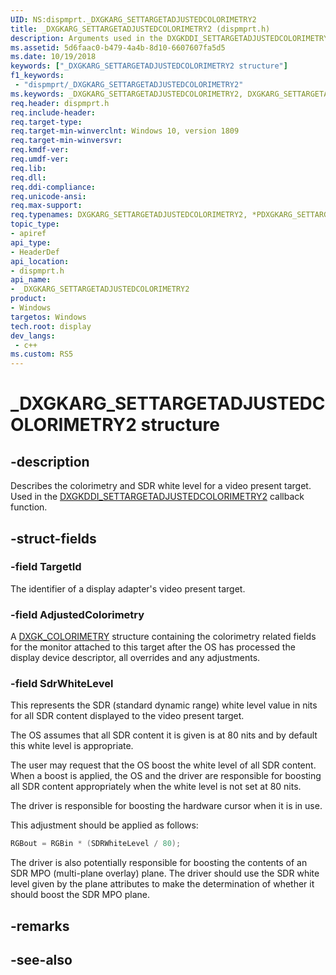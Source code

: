 ```yaml
---
UID: NS:dispmprt._DXGKARG_SETTARGETADJUSTEDCOLORIMETRY2
title: _DXGKARG_SETTARGETADJUSTEDCOLORIMETRY2 (dispmprt.h)
description: Arguments used in the DXGKDDI_SETTARGETADJUSTEDCOLORIMETRY2 callback function.
ms.assetid: 5d6faac0-b479-4a4b-8d10-6607607fa5d5
ms.date: 10/19/2018
keywords: ["_DXGKARG_SETTARGETADJUSTEDCOLORIMETRY2 structure"]
f1_keywords:
 - "dispmprt/_DXGKARG_SETTARGETADJUSTEDCOLORIMETRY2"
ms.keywords: _DXGKARG_SETTARGETADJUSTEDCOLORIMETRY2, DXGKARG_SETTARGETADJUSTEDCOLORIMETRY2, *PDXGKARG_SETTARGETADJUSTEDCOLORIMETRY2, 
req.header: dispmprt.h
req.include-header:
req.target-type:
req.target-min-winverclnt: Windows 10, version 1809
req.target-min-winversvr:
req.kmdf-ver:
req.umdf-ver:
req.lib:
req.dll:
req.ddi-compliance:
req.unicode-ansi:
req.max-support:
req.typenames: DXGKARG_SETTARGETADJUSTEDCOLORIMETRY2, *PDXGKARG_SETTARGETADJUSTEDCOLORIMETRY2
topic_type: 
- apiref
api_type: 
- HeaderDef
api_location: 
- dispmprt.h
api_name: 
- _DXGKARG_SETTARGETADJUSTEDCOLORIMETRY2
product:
- Windows
targetos: Windows
tech.root: display
dev_langs:
 - c++
ms.custom: RS5
---
```


# _DXGKARG_SETTARGETADJUSTEDCOLORIMETRY2 structure

## -description

Describes the colorimetry and SDR white level for a video present target. Used in the [DXGKDDI_SETTARGETADJUSTEDCOLORIMETRY2](nc-dispmprt-dxgkddi_settargetadjustedcolorimetry2.md) callback function.

## -struct-fields

### -field TargetId

The identifier of a display adapter's video present target.

### -field AdjustedColorimetry

A [DXGK_COLORIMETRY](../d3dkmddi/ns-d3dkmddi-_dxgk_colorimetry.md) structure containing the colorimetry related fields for the monitor attached to this target after the OS has processed the display device descriptor, all overrides and any adjustments.

### -field SdrWhiteLevel
 
This represents the SDR (standard dynamic range) white level value in nits for all SDR content displayed to the video present target.

The OS assumes that all SDR content it is given is at 80 nits and by default this white level is appropriate.

The user may request that the OS boost the white level of all SDR content.  When a boost is applied, the OS and the driver are responsible for boosting all SDR content appropriately when the white level is not set at 80 nits.

The driver is responsible for boosting the hardware cursor when it is in use.

This adjustment should be applied as follows:

```cpp
RGBout = RGBin * (SDRWhiteLevel / 80);
```

The driver is also potentially responsible for boosting the contents of an SDR MPO (multi-plane overlay) plane. The driver should use the SDR white level given by the plane attributes to make the determination of whether it should boost the SDR MPO plane.

## -remarks

## -see-also
